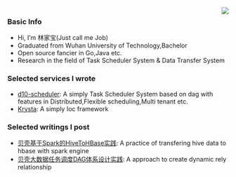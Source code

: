 <a href="https://github.com/anuraghazra/github-readme-stats">
  <img align="right" src="https://github-readme-stats.vercel.app/api?username=krystalics&count_private=true&show_icons=true" />
</a>

### Basic Info
- Hi, I’m 林家宝(Just call me Job)
- Graduated from Wuhan University of Technology,Bachelor
- Open source fancier in Go,Java etc.
- Research in the field of Task Scheduler System & Data Transfer System

### Selected services I wrote

- [d10-scheduler](https://github.com/krystalics/d10-scheduler): A simply Task Scheduler System based on dag with features in Distributed,Flexible scheduling,Multi tenant etc.
- [Krysta](https://github.com/krystalics/krysta): A simply Ioc framework

### Selected writings I post
- [贝壳基于Spark的HiveToHBase实践](https://mp.weixin.qq.com/s/pfeg25F_E3UrZJXJRXsfug): A practice of transfering hive data to hbase with spark engine
- [贝壳大数据任务调度DAG体系设计实践](https://mp.weixin.qq.com/s/tHTfQP_qVOObt7BNQQtSiA): A approach to create dynamic rely relationship

<!---
krystalics/krystalics is a ✨ special ✨ repository because its `README.md` (this file) appears on your GitHub profile.
You can click the Preview link to take a look at your changes.
--->

